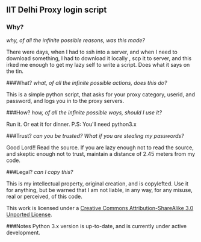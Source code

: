 ## IIT Delhi Proxy login script


### Why?
_why, of all the infinite possible reasons, was this made?_  

There were days, when I had to ssh into a server, and when I need to download something, I had to download it locally , scp it to server, and this irked me enough to get my lazy self to write a script. Does what it says on the tin. 

###What?
_what, of all the infinite possible actions, does this do?_  

This is a simple python script, that asks for your proxy category, userid, and password, and logs you in to the proxy servers.

###How?
_how, of all the infinite possible ways, should I use it?_  

Run it. Or eat it for dinner.
P.S: You'll need python3.x

###Trust?
_can you be trusted? What if you are stealing my passwords?_  

Good Lord!! Read the source. If you are lazy enough not to read the source, and skeptic enough not to trust, maintain a distance of 2.45 meters from my code.

###Legal?
_can I copy this?_  

This is my intellectual property, original creation, and is copylefted. Use it for anything, but be warned that I am not liable, in any way, for any misuse, real or perceived, of this code.

This work is licensed under a [Creative Commons Attribution-ShareAlike 3.0 Unported License](http://creativecommons.org/licenses/by-sa/3.0/).

###Notes
Python 3.x version is up-to-date, and is currently under active development.

